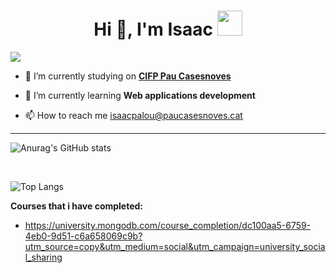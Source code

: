 <h1 align="center">Hi 👋, I'm Isaac <img height="40" src="https://emoji.gg/assets/emoji/5887-animalcrossdance.gif"></h1>

![](https://komarev.com/ghpvc/?username=isaacpaloug&color=blueviolet)

- 🔭 I’m currently studying on <a href="https://paucasesnovescifp.cat/"><b>CIFP Pau Casesnoves</b></a>

- 🌱 I’m currently learning **Web applications development**

- 📫 How to reach me isaacpalou@paucasesnoves.cat

---
![Anurag's GitHub stats](https://github-readme-stats.vercel.app/api?username=isaacpaloug&show_icons=true&theme=radical)

<br>

![Top Langs](https://github-readme-stats.vercel.app/api/top-langs/?username=isaacpaloug&layout=compact)

**Courses that i have completed:**
- https://university.mongodb.com/course_completion/dc100aa5-6759-4eb0-9d51-c6a658069c9b?utm_source=copy&utm_medium=social&utm_campaign=university_social_sharing
